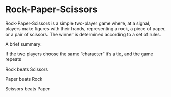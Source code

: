 # Rock-Paper-Scissors
Rock-Paper-Scissors is a simple two-player game where, at a signal, players make figures with their hands, representing a rock, a piece of paper, or a pair of scissors. The winner is determined according to a set of rules.

A brief summary:

If the two players choose the same “character” it’s a tie, and the game repeats

Rock beats Scissors

Paper beats Rock

Scissors beats Paper
